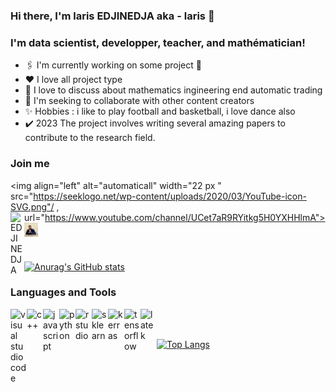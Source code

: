 ### Hi there, I'm laris EDJINEDJA aka - laris 👋

### I'm data scientist, developper, teacher, and mathématician!

* 🖇️ I'm currently working on some project 🤣
* ♥️  I love all project type 
* 🌱 I love to discuss about mathematics ingineering end automatic trading
* 🤝 I'm seeking to collaborate with other content creators
* ✨ Hobbies : i like to play  football and basketball, i love dance also
* ✔️ 2023 The project involves writing several amazing papers to contribute to the research field.


### Join me

<img align="left"  alt="automaticall" width="22 px "  src="https://seeklogo.net/wp-content/uploads/2020/03/YouTube-icon-SVG.png"/ , url="https://www.youtube.com/channel/UCet7aR9RYitkg5H0YXHHlmA">
<img align="left"  alt="EDJINEDJA" width="22 px "  src="https://th.bing.com/th/id/OIP.zAJZfGEEfJgc9TXyvmaNBwHaHa?pid=ImgDet&rs=1"/>
<img align="left"  alt="EDJINEDJA" width="22 px "  src="https://github.com/EDJINEDJA/EDJINEDJA/blob/master/laris.jpeg"/>

<br />
<br />

[![Anurag's GitHub stats](https://github-readme-stats.vercel.app/api?username=EDJINEDJA)](https://github.com/anuraghazra/github-readme-stats)


### Languages and Tools

<img align="left"  alt="visual studio code"  width="26 px "  src="https://icons.iconarchive.com/icons/papirus-team/papirus-apps/512/visual-studio-code-icon.png" />
<img align="left"  alt="c++" width="26 px "  src="https://www.freeiconspng.com/uploads/dev-visual-c-plus-plus-logo-icon-11.png" />
<img align="left"  alt="javascript" width="26 px "  src="https://cdn3.iconfinder.com/data/icons/muksis/128/js-512.png" />
<img align="left"  alt="python" width="26 px "  src="https://th.bing.com/th/id/OIP.M4xENXCXlHvUzYUlxPSLmwHaHa?pid=ImgDet&rs=1" />
<img align="left"  alt="r studio" width="26 px "  src="https://th.bing.com/th/id/R.e208fda7e2ff974949d8dbb12099acbf?rik=Ms%2b4%2fjleEr9N%2fA&pid=ImgRaw&r=0" />
<img align="left"  alt="sklearn" width="26 px "  src="https://miro.medium.com/max/1200/0*y1dQgNrQ8FyVQ8Rm.png" />
<img align="left"  alt="kerras" width="26 px "  src="https://victorzhou.com/static/c309c4c6a7bbdb43cf1f290786ce47ab/39600/keras-logo.png" />
<img align="left"  alt="tensorflow" width="26 px "  src="https://th.bing.com/th/id/OIP.qDHZwNI-q0pGv6qGKaqvzAHaH7?pid=ImgDet&rs=1" />
<img align="left"  alt="latek" width="26 px "  src="https://th.bing.com/th/id/R.532d4ba947a9c17bcae4b4889e74fcd9?rik=TL3bfipeCh%2f4iQ&riu=http%3a%2f%2fsvgicons.o7a.net%2fofficial%2ftexmaker.png&ehk=vE6hqH4vetETW%2bJe1GOfBu4jniq5%2bO2fUWPM%2fKvrBfo%3d&risl=&pid=ImgRaw&r=0" />

<br />
<br />

[![Top Langs](https://github-readme-stats.vercel.app/api/top-langs/?username=EDJINEDJA&langs_count=8)](https://github.com/anuraghazra/github-readme-stats)




